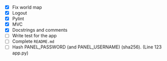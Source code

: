 - [x] Fix world map
- [x] Logout
- [x] Pylint
- [x] MVC
- [x] Docstrings and comments
- [ ] Write test for the app
- [ ] Complete `README.md`
- [ ] Hash PANEL_PASSWORD (and PANEL_USERNAME) (sha256). (Line 123 app.py)
